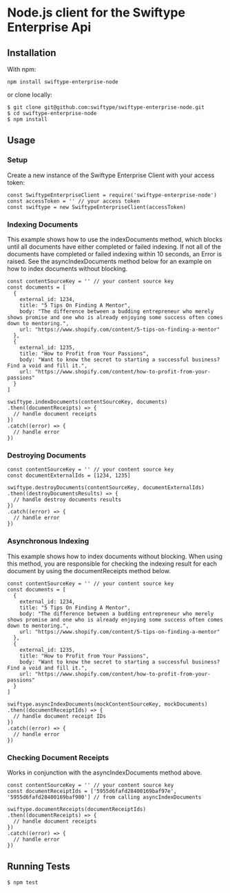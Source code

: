 # Node.js client for the Swiftype Enterprise Api

## Installation

With npm:

    npm install swiftype-enterprise-node

or clone locally:

    $ git clone git@github.com:swiftype/swiftype-enterprise-node.git
    $ cd swiftype-enterprise-node
    $ npm install

## Usage

### Setup

Create a new instance of the Swiftype Enterprise Client with your access token:

    const SwiftypeEnterpriseClient = require('swiftype-enterprise-node')
    const accessToken = '' // your access token
    const swiftype = new SwiftypeEnterpriseClient(accessToken)

### Indexing Documents

This example shows how to use the indexDocuments method, which blocks until all documents have either completed or failed indexing.
If not all of the documents have completed or failed indexing within 10 seconds, an Error is raised.
See the asyncIndexDocuments method below for an example on how to index documents without blocking.

    const contentSourceKey = '' // your content source key
    const documents = [
      {
        external_id: 1234,
        title: "5 Tips On Finding A Mentor",
        body: "The difference between a budding entrepreneur who merely shows promise and one who is already enjoying some success often comes down to mentoring.",
        url: "https://www.shopify.com/content/5-tips-on-finding-a-mentor"
      },
      {
        external_id: 1235,
        title: "How to Profit from Your Passions",
        body: "Want to know the secret to starting a successful business? Find a void and fill it.",
        url: "https://www.shopify.com/content/how-to-profit-from-your-passions"
      }
    ]

    swiftype.indexDocuments(contentSourceKey, documents)
    .then((documentReceipts) => {
      // handle document receipts
    })
    .catch((error) => {
      // handle error
    })

### Destroying Documents

    const contentSourceKey = '' // your content source key
    const documentExternalIds = [1234, 1235]

    swiftype.destroyDocuments(contentSourceKey, documentExternalIds)
    .then((destroyDocumentsResults) => {
      // handle destroy documents results
    })
    .catch((error) => {
      // handle error
    })


### Asynchronous Indexing

This example shows how to index documents without blocking.
When using this method, you are responsible for checking the indexing result for each document by using the documentReceipts method below.

    const contentSourceKey = '' // your content source key
    const documents = [
      {
        external_id: 1234,
        title: "5 Tips On Finding A Mentor",
        body: "The difference between a budding entrepreneur who merely shows promise and one who is already enjoying some success often comes down to mentoring.",
        url: "https://www.shopify.com/content/5-tips-on-finding-a-mentor"
      },
      {
        external_id: 1235,
        title: "How to Profit from Your Passions",
        body: "Want to know the secret to starting a successful business? Find a void and fill it.",
        url: "https://www.shopify.com/content/how-to-profit-from-your-passions"
      }
    ]

    swiftype.asyncIndexDocuments(mockContentSourceKey, mockDocuments)
    .then((documentReceiptIds) => {
      // handle document receipt IDs
    })
    .catch((error) => {
      // handle error
    })


### Checking Document Receipts

Works in conjunction with the asyncIndexDocuments method above.

    const contentSourceKey = '' // your content source key
    const documentReceiptIds = ['5955d6fafd28400169baf97e', '5955d6fafd28400169baf980'] // from calling asyncIndexDocuments

    swiftype.documentReceipts(documentReceiptIds)
    .then((documentReceipts) => {
      // handle document receipts
    })
    .catch((error) => {
      // handle error
    })


## Running Tests

    $ npm test
